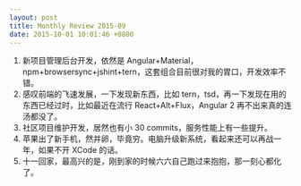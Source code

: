 ```yaml
---
layout: post
title: Monthly Review 2015-09
date: 2015-10-01 10:01:46 +0800
---
```


1. 新项目管理后台开发，依然是 Angular+Material，npm+browsersync+jshint+tern，这套组合目前很对我的胃口，开发效率不错。
2. 感叹前端的飞速发展，一下发现新东西，比如 tern，tsd，再一下发现在用的东西已经过时，比如最近在流行 React+Alt+Flux，Angular 2 再不出来真的连汤都没了。
3. 社区项目维护开发，居然也有小 30 commits，服务性能上有一些提升。
4. 苹果出了新手机，然并卵，毕竟穷。电脑升级新系统，看起来还可以再战一年，如果不开 XCode 的话。
5. 十一回家，最高兴的是，刚到家的时候六六自己跑过来抱抱，那一刻心都化了。
